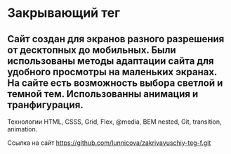 # Закрывающий тег

## Сайт создан для экранов разного разрешения от десктопных до мобильных. Были использованы методы адаптации сайта для удобного просмотры на маленьких экранах. На сайте есть возможность выбора светлой и темной тем. Использованны анимация и транфигурация.

Технологии
HTML, CSSS, Grid, Flex, @media, BEM nested, Git, transition, animation.

Ссылка на сайт
https://github.com/Iunnicova/zakrivayuschiy-teg-f.git
